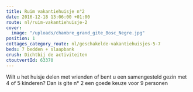 ```yaml
---
title: Ruim vakantiehuisje n°2
date: 2016-12-18 13:06:00 +01:00
route: nl/ruim-vakantiehuisje-2
cover:
  image: "/uploads/chambre_grand_gite_Bosc_Negre.jpg"
position: 1
cottages_category_route: nl/geschakelde-vakantiehuisjes-5-7
beds: 7 bedden + slaapbank
crush: Dichtbij de activiteiten
ctoutvertId: 63370
---
```


Wilt u het huisje delen met vrienden of bent u een samengesteld gezin met 4 of 5 kinderen? Dan is gite n° 2 een goede keuze voor 9 personen